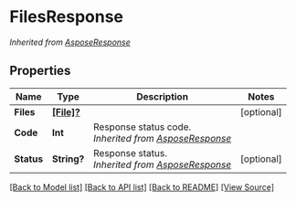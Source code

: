 # FilesResponse


*Inherited from [AsposeResponse](AsposeResponse.md)*
## Properties
Name | Type | Description | Notes
------------ | ------------- | ------------- | -------------
**Files** | [**[File]?**](File.md) |  | [optional]
**Code** | **Int** | Response status code.<br />*Inherited from [AsposeResponse](AsposeResponse.md)* | 
**Status** | **String?** | Response status.<br />*Inherited from [AsposeResponse](AsposeResponse.md)* | [optional]

[[Back to Model list]](../README.md#documentation-for-models) [[Back to API list]](../README.md#documentation-for-api-endpoints) [[Back to README]](../README.md) [[View Source]](../AsposePdfCloud/Models/FilesResponse.swift)

